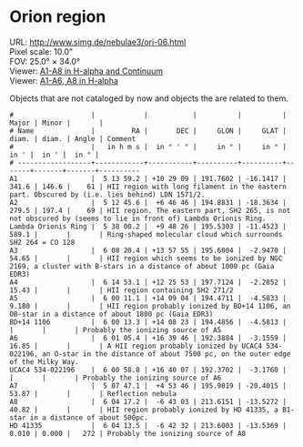 # Orion region

URL: <http://www.simg.de/nebulae3/ori-06.html>  
Pixel scale: 10.0"  
FOV: 25.0° × 34.0°  
Viewer: [A1-A8 in H-alpha and Continuum](http://www.simg.de/nebulae3/ori-06-hbr.vhtml?nav=0&tbl=1&uo=%5B%22A1%22%2C78.4968%2C10.4857%2C341.662%2C146.686%2C61%2C%22HII%20region%20with%20long%20filament%20in%20the%20eastern%20part.%20Obscured%20by%20%28i.e.%20lies%20behind%29%20LDN%201571%2F2.%22%5D%2C%5B%22A2%22%2C78.1899%2C6.7794%2C279.580%2C197.400%2C69%2C%22HII%20region.%20The%20eastern%20part%2C%20SH2%20265%2C%20is%20not%20not%20obscured%20by%20%28seems%20to%20lie%20in%20front%20of%29%20Lambda%20Orionis%20Ring.%22%5D%2C%5B%22Lambda%20Orionis%20Ring%22%2C84.5007%2C9.8071%2C589.160%2C%22Ring-shaped%20molecular%20cloud%20which%20surrounds%20SH2%20264%20%3D%20CO%20128%22%5D%2C%5B%22A3%22%2C92.0852%2C13.9653%2C54.650%2C%22HII%20region%20which%20seems%20to%20be%20ionized%20by%20NGC%202169%2C%20a%20cluster%20with%20B-stars%20in%20a%20distance%20of%20about%201000%20pc%20%28Gaia%20EDR3%29%22%5D%2C%5B%22A4%22%2C93.7211%2C12.4314%2C15.430%2C%22HII%20region%20containing%20SH2%20271%2F2%22%5D%2C%5B%22A5%22%2C90.0461%2C14.1512%2C9.180%2C%22HII%20region%20probably%20ionized%20by%20BD%2B14%201106%2C%20an%20OB-star%20in%20a%20distance%20of%20about%201800%20pc%20%28Gaia%20EDR3%29%22%5D%2C%5B%22BD%2B14%201106%22%2C90.0553%2C14.1396%2C%22Probably%20the%20ionizing%20source%20of%20A5%22%5D%2C%5B%22A6%22%2C90.2727%2C16.6627%2C16.857%2C%22A%20HII%20region%20probably%20ionized%20by%20UCAC4%20534-022196%2C%20an%20O-star%20in%20the%20distance%20of%20about%207500%20pc%2C%20on%20the%20outer%20edge%20of%20the%20Milky%20Way.%22%5D%2C%5B%22UCAC4%20534-022196%22%2C90.2451%2C16.6686%2C%22Probably%20the%20ionizing%20source%20of%20A6%22%5D%2C%5B%22A7%22%2C76.9462%2C4.8961%2C53.870%2C%22Reflection%20nebula%22%5D%2C%5B%22A8%22%2C91.0715%2C-6.7176%2C40.820%2C%22HII%20region%20probably%20ionized%20by%20HD%2041335%2C%20a%20B1-star%20in%20a%20distance%20of%20about%20500pc.%22%5D%2C%5B%22HD%2041335%22%2C91.0563%2C-6.7090%2C0.010%2C0.000%2C272%2C%22Probably%20the%20ionizing%20source%20of%20A8%22%5D)  
Viewer: [A1-A6, A8 in H-alpha](http://www.simg.de/nebulae3/ori-06-h.vhtml?nav=0&tbl=1&uo=%5B%22A1%22%2C78.4968%2C10.4857%2C341.662%2C146.686%2C61%2C%22HII%20region%20with%20long%20filament%20in%20the%20eastern%20part.%20Obscured%20by%20%28i.e.%20lies%20behind%29%20LDN%201571%2F2.%22%5D%2C%5B%22A2%22%2C78.1899%2C6.7794%2C279.580%2C197.400%2C69%2C%22HII%20region.%20The%20eastern%20part%2C%20SH2%20265%2C%20is%20not%20not%20obscured%20by%20%28seems%20to%20lie%20in%20front%20of%29%20Lambda%20Orionis%20Ring.%22%5D%2C%5B%22Lambda%20Orionis%20Ring%22%2C84.5007%2C9.8071%2C589.160%2C%22Ring-shaped%20molecular%20cloud%20which%20surrounds%20SH2%20264%20%3D%20CO%20128%22%5D%2C%5B%22A3%22%2C92.0852%2C13.9653%2C54.650%2C%22HII%20region%20which%20seems%20to%20be%20ionized%20by%20NGC%202169%2C%20a%20cluster%20with%20B-stars%20in%20a%20distance%20of%20about%201000%20pc%20%28Gaia%20EDR3%29%22%5D%2C%5B%22A4%22%2C93.7211%2C12.4314%2C15.430%2C%22HII%20region%20containing%20SH2%20271%2F2%22%5D%2C%5B%22A5%22%2C90.0461%2C14.1512%2C9.180%2C%22HII%20region%20probably%20ionized%20by%20BD%2B14%201106%2C%20an%20OB-star%20in%20a%20distance%20of%20about%201800%20pc%20%28Gaia%20EDR3%29%22%5D%2C%5B%22BD%2B14%201106%22%2C90.0553%2C14.1396%2C%22Probably%20the%20ionizing%20source%20of%20A5%22%5D%2C%5B%22A6%22%2C90.2727%2C16.6627%2C16.857%2C%22A%20HII%20region%20probably%20ionized%20by%20UCAC4%20534-022196%2C%20an%20O-star%20in%20the%20distance%20of%20about%207500%20pc%2C%20on%20the%20outer%20edge%20of%20the%20Milky%20Way.%22%5D%2C%5B%22UCAC4%20534-022196%22%2C90.2451%2C16.6686%2C%22Probably%20the%20ionizing%20source%20of%20A6%22%5D%2C%5B%22A8%22%2C91.0715%2C-6.7176%2C40.820%2C%22HII%20region%20probably%20ionized%20by%20HD%2041335%2C%20a%20B1-star%20in%20a%20distance%20of%20about%20500pc.%22%5D%2C%5B%22HD%2041335%22%2C91.0563%2C-6.7090%2C0.010%2C0.000%2C272%2C%22Probably%20the%20ionizing%20source%20of%20A8%22%5D)

Objects that are not cataloged by now and objects the are related to them.

    #                   |            |           |          |          | Major | Minor |       | 
    # Name              |         RA |       DEC |     GLON |     GLAT | diam. | diam. | Angle | Comment
    #                   |   in h m s |  in ° ' " |     in ° |     in ° |  in ' |  in ' |  in ° | 
    # ------------------+------------+-----------+----------+----------+-------+-------+-------+----------
    A1                  |  5 13 59.2 | +10 29 09 | 191.7602 | -16.1417 | 341.6 | 146.6 |    61 | HII region with long filament in the eastern part. Obscured by (i.e. lies behind) LDN 1571/2.
    A2                  |  5 12 45.6 |  +6 46 46 | 194.8831 | -18.3634 | 279.5 | 197.4 |    69 | HII region. The eastern part, SH2 265, is not not obscured by (seems to lie in front of) Lambda Orionis Ring.
    Lambda Orionis Ring |  5 38 00.2 |  +9 48 26 | 195.5303 | -11.4523 | 589.1 |       |       | Ring-shaped molecular cloud which surrounds SH2 264 = CO 128
    A3                  |  6 08 20.4 | +13 57 55 | 195.6004 |  -2.9470 | 54.65 |       |       | HII region which seems to be ionized by NGC 2169, a cluster with B-stars in a distance of about 1000 pc (Gaia EDR3)
    A4                  |  6 14 53.1 | +12 25 53 | 197.7124 |  -2.2852 | 15.43 |       |       | HII region containing SH2 271/2
    A5                  |  6 00 11.1 | +14 09 04 | 194.4711 |  -4.5833 | 9.180 |       |       | HII region probably ionized by BD+14 1106, an OB-star in a distance of about 1800 pc (Gaia EDR3)
    BD+14 1106          |  6 00 13.3 | +14 08 23 | 194.4856 |  -4.5813 |       |       |       | Probably the ionizing source of A5
    A6                  |  6 01 05.4 | +16 39 46 | 192.3884 |  -3.1559 | 16.85 |       |       | A HII region probably ionized by UCAC4 534-022196, an O-star in the distance of about 7500 pc, on the outer edge of the Milky Way.
    UCAC4 534-022196    |  6 00 58.8 | +16 40 07 | 192.3702 |  -3.1760 |       |       |       | Probably the ionizing source of A6
    A7                  |  5 07 47.1 |  +4 53 46 | 195.9019 | -20.4015 | 53.87 |       |       | Reflection nebula
    A8                  |  6 04 17.2 |  -6 43 03 | 213.6151 | -13.5272 | 40.82 |       |       | HII region probably ionized by HD 41335, a B1-star in a distance of about 500pc.
    HD 41335            |  6 04 13.5 |  -6 42 32 | 213.6003 | -13.5369 | 0.010 | 0.000 |   272 | Probably the ionizing source of A8
